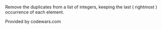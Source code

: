 Remove the duplicates from a list of integers, keeping the last ( rightmost ) occurrence of each element.

Provided by codewars.com
